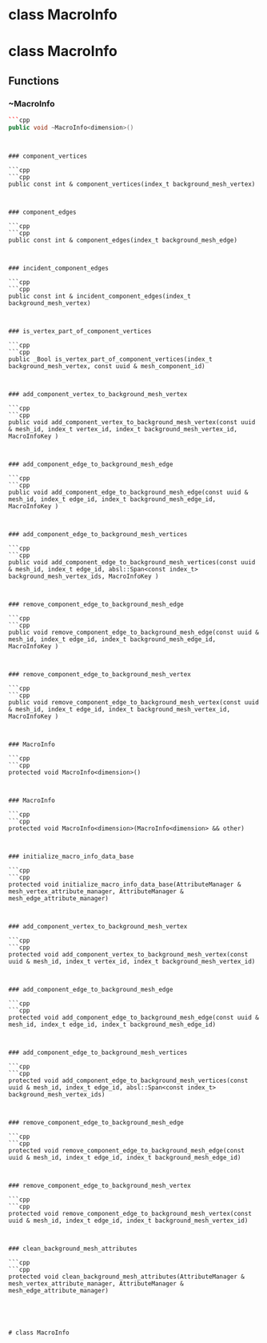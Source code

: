 # class MacroInfo


# class MacroInfo


## Functions

### ~MacroInfo

```cpp
```cpp
public void ~MacroInfo<dimension>()
```
```


### component_vertices

```cpp
```cpp
public const int & component_vertices(index_t background_mesh_vertex)
```
```


### component_edges

```cpp
```cpp
public const int & component_edges(index_t background_mesh_edge)
```
```


### incident_component_edges

```cpp
```cpp
public const int & incident_component_edges(index_t background_mesh_vertex)
```
```


### is_vertex_part_of_component_vertices

```cpp
```cpp
public _Bool is_vertex_part_of_component_vertices(index_t background_mesh_vertex, const uuid & mesh_component_id)
```
```


### add_component_vertex_to_background_mesh_vertex

```cpp
```cpp
public void add_component_vertex_to_background_mesh_vertex(const uuid & mesh_id, index_t vertex_id, index_t background_mesh_vertex_id, MacroInfoKey )
```
```


### add_component_edge_to_background_mesh_edge

```cpp
```cpp
public void add_component_edge_to_background_mesh_edge(const uuid & mesh_id, index_t edge_id, index_t background_mesh_edge_id, MacroInfoKey )
```
```


### add_component_edge_to_background_mesh_vertices

```cpp
```cpp
public void add_component_edge_to_background_mesh_vertices(const uuid & mesh_id, index_t edge_id, absl::Span<const index_t> background_mesh_vertex_ids, MacroInfoKey )
```
```


### remove_component_edge_to_background_mesh_edge

```cpp
```cpp
public void remove_component_edge_to_background_mesh_edge(const uuid & mesh_id, index_t edge_id, index_t background_mesh_edge_id, MacroInfoKey )
```
```


### remove_component_edge_to_background_mesh_vertex

```cpp
```cpp
public void remove_component_edge_to_background_mesh_vertex(const uuid & mesh_id, index_t edge_id, index_t background_mesh_vertex_id, MacroInfoKey )
```
```


### MacroInfo

```cpp
```cpp
protected void MacroInfo<dimension>()
```
```


### MacroInfo

```cpp
```cpp
protected void MacroInfo<dimension>(MacroInfo<dimension> && other)
```
```


### initialize_macro_info_data_base

```cpp
```cpp
protected void initialize_macro_info_data_base(AttributeManager & mesh_vertex_attribute_manager, AttributeManager & mesh_edge_attribute_manager)
```
```


### add_component_vertex_to_background_mesh_vertex

```cpp
```cpp
protected void add_component_vertex_to_background_mesh_vertex(const uuid & mesh_id, index_t vertex_id, index_t background_mesh_vertex_id)
```
```


### add_component_edge_to_background_mesh_edge

```cpp
```cpp
protected void add_component_edge_to_background_mesh_edge(const uuid & mesh_id, index_t edge_id, index_t background_mesh_edge_id)
```
```


### add_component_edge_to_background_mesh_vertices

```cpp
```cpp
protected void add_component_edge_to_background_mesh_vertices(const uuid & mesh_id, index_t edge_id, absl::Span<const index_t> background_mesh_vertex_ids)
```
```


### remove_component_edge_to_background_mesh_edge

```cpp
```cpp
protected void remove_component_edge_to_background_mesh_edge(const uuid & mesh_id, index_t edge_id, index_t background_mesh_edge_id)
```
```


### remove_component_edge_to_background_mesh_vertex

```cpp
```cpp
protected void remove_component_edge_to_background_mesh_vertex(const uuid & mesh_id, index_t edge_id, index_t background_mesh_vertex_id)
```
```


### clean_background_mesh_attributes

```cpp
```cpp
protected void clean_background_mesh_attributes(AttributeManager & mesh_vertex_attribute_manager, AttributeManager & mesh_edge_attribute_manager)
```
```




# class MacroInfo


